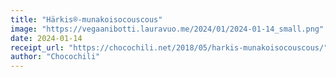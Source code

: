 ```yaml
---
title: "Härkis®-munakoisocouscous"
image: "https://vegaanibotti.lauravuo.me/2024/01/2024-01-14_small.png"
date: 2024-01-14
receipt_url: "https://chocochili.net/2018/05/harkis-munakoisocouscous/"
author: "Chocochili"
---
```

